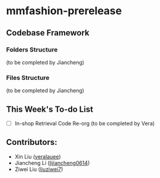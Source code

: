 # mmfashion-prerelease

## Codebase Framework

### Folders Structure
(to be completed by Jiancheng)

### Files Structure
(to be completed by Jiancheng)

## This Week's To-do List
- [ ] In-shop Retrieval Code Re-org (to be completed by Vera)

## Contributors:
* Xin Liu ([veralauee](https://github.com/veralauee))
* Jiancheng Li ([lijiancheng0614](https://github.com/lijiancheng0614))
* Ziwei Liu ([liuziwei7](https://github.com/liuziwei7))
